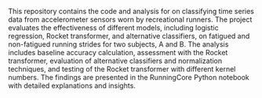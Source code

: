 This repository contains the code and analysis for  on classifying time series data from accelerometer sensors worn by recreational runners. The project evaluates the effectiveness of different models, including logistic regression, Rocket transformer, and alternative classifiers, on fatigued and non-fatigued running strides for two subjects, A and B. The analysis includes baseline accuracy calculation, assessment with the Rocket transformer, evaluation of alternative classifiers and normalization techniques, and testing of the Rocket transformer with different kernel numbers. The findings are presented in the RunningCore Python notebook with detailed explanations and insights.
